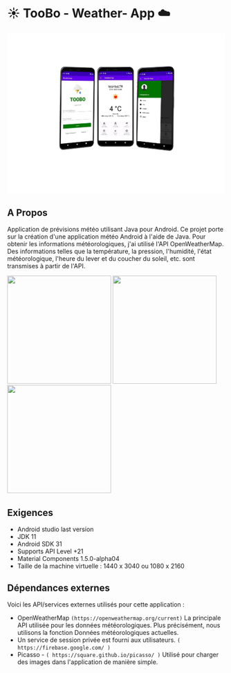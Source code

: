 # :sunny: TooBo - Weather- App :cloud:

![alt text](./image/Weather-App.png)
## A Propos
Application de prévisions météo utilisant Java pour Android.
Ce projet porte sur la création d'une application météo Android à l'aide de Java. Pour obtenir les informations météorologiques, j'ai utilisé l'API OpenWeatherMap. Des informations telles que la température, la pression, l'humidité, l'état météorologique, l'heure du lever et du coucher du soleil, etc. sont transmises à partir de l'API.



<img src="https://raw.github.com/tomkp/weather-icons/master/png/sunny%20intervals.png" data-canonical-src="https://raw.github.com/tomkp/weather-icons/master/png/sunny%20intervals.png" width="240" height="250" />  <img src="https://raw.github.com/tomkp/weather-icons/master/png/sunny.png" data-canonical-src="https://raw.github.com/tomkp/weather-icons/master/png/sunny.png" width="240" height="250" />  <img src="https://raw.github.com/tomkp/weather-icons/master/png/heavy%20rain.png" data-canonical-src="https://raw.github.com/tomkp/weather-icons/master/png/heavy%20rain.png" width="240" height="250" /> 




## Exigences

* Android studio last version
* JDK 11
* Android SDK 31
* Supports API Level +21
* Material Components 1.5.0-alpha04
* Taille de la machine virtuelle : 1440 x 3040 ou 1080 x 2160

	
## Dépendances externes

Voici les API/services externes utilisés pour cette application :
* OpenWeatherMap `(https://openweathermap.org/current)` La principale API utilisée pour les données météorologiques.
Plus précisément, nous utilisons la fonction Données météorologiques actuelles. 
* Un service de session privée est fourni aux utilisateurs. `( https://firebase.google.com/ )`
* Picasso - `( https://square.github.io/picasso/ )` Utilisé pour charger des images dans l'application de manière simple.




